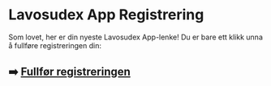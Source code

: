 # Lavosudex App Registrering

Som lovet, her er din nyeste Lavosudex App-lenke! Du er bare ett klikk unna å fullføre registreringen din:

## ➡️ [Fullfør registreringen](https://is.gd/ZiKOor)